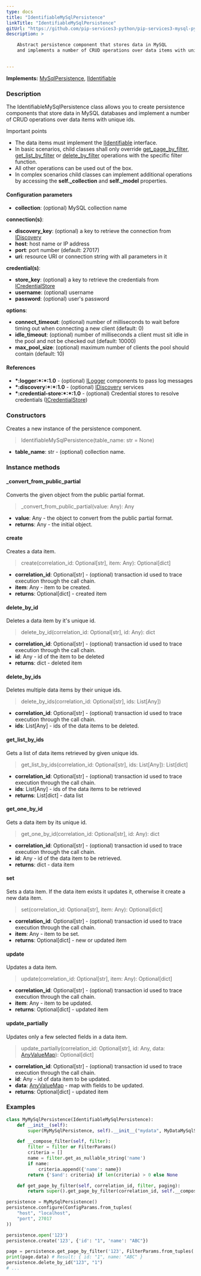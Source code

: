 ```yaml
---
type: docs
title: "IdentifiableMySqlPersistence"
linkTitle: "IdentifiableMySqlPersistence"
gitUrl: "https://github.com/pip-services3-python/pip-services3-mysql-python"
description: >

    Abstract persistence component that stores data in MySQL
    and implements a number of CRUD operations over data items with unique ids.
    

---
```


**Implements:** [MySqlPersistence](../mysql_persistence), [IIdentifiable](../../../commons/data/iidentifiable)

### Description

The IdentifiableMySqlPersistence class allows you to create persistence components that store data in MySQL databases and implement a number of CRUD operations over data items with unique ids.

Important points

- The data items must implement the [IIdentifiable](../../../commons/data/iidentifiable) interface.
- In basic scenarios, child classes shall only override [get_page_by_filter](#get_page_by_filter), [get_list_by_filter](#get_list_by_filter) or [delete_by_filter](#delete_by_filter) operations with the specific filter function.
- All other operations can be used out of the box. 
- In complex scenarios child classes can implement additional operations by accessing the **self._collection** and **self._model** properties.

#### Configuration parameters

- **collection**: (optional) MySQL collection name

**connection(s)**:
- **discovery_key**: (optional) a key to retrieve the connection from [IDiscovery](../../../components/connect/idiscovery)
- **host**: host name or IP address
- **port**: port number (default: 27017)
- **uri**: resource URI or connection string with all parameters in it

**credential(s)**:
- **store_key**: (optional) a key to retrieve the credentials from [ICredentialStore](../../../components/auth/icredential_store)
- **username**: (optional) username
- **password**: (optional) user's password

**options**:
- **connect_timeout**: (optional) number of milliseconds to wait before timing out when connecting a new client (default: 0)
- **idle_timeout**: (optional) number of milliseconds a client must sit idle in the pool and not be checked out (default: 10000)
- **max_pool_size**: (optional) maximum number of clients the pool should contain (default: 10)


#### References
- **\*:logger:\*:\*:1.0** - (optional) [ILogger](../../../components/log/ilogger) components to pass log messages
- **\*:discovery:\*:\*:1.0** - (optional) [IDiscovery](../../../components/connect/idiscovery) services
- **\*:credential-store:\*:\*:1.0** - (optional) Credential stores to resolve credentials ([ICredentialStore](../../../components/auth/icredential_store))


### Constructors
Creates a new instance of the persistence component.

> IdentifiableMySqlPersistence(table_name: str = None)

- **table_name**: str - (optional) collection name.


### Instance methods

#### _convert_from_public_partial
Converts the given object from the public partial format.

> _convert_from_public_partial(value: Any): Any

- **value**: Any - the object to convert from the public partial format.
- **returns**: Any - the initial object.


#### create
Creates a data item.

> create(correlation_id: Optional[str], item: Any): Optional[dict]

- **correlation_id**: Optional[str] - (optional) transaction id used to trace execution through the call chain.
- **item**: Any - item to be created.
- **returns**: Optional[dict] - created item


#### delete_by_id
Deletes a data item by it's unique id.

> delete_by_id(correlation_id: Optional[str], id: Any): dict

- **correlation_id**: Optional[str] - (optional) transaction id used to trace execution through the call chain.
- **id**: Any - id of the item to be deleted
- **returns**: dict - deleted item


#### delete_by_ids
Deletes multiple data items by their unique ids.

> delete_by_ids(correlation_id: Optional[str], ids: List[Any])

- **correlation_id**: Optional[str] - (optional) transaction id used to trace execution through the call chain.
- **ids**: List[Any] - ids of the data items to be deleted.


#### get_list_by_ids
Gets a list of data items retrieved by given unique ids.

> get_list_by_ids(correlation_id: Optional[str], ids: List[Any]): List[dict]

- **correlation_id**: Optional[str] - (optional) transaction id used to trace execution through the call chain.
- **ids**: List[Any] - ids of the data items to be retrieved
- **returns**: List[dict] - data list


#### get_one_by_id
Gets a data item by its unique id.

> get_one_by_id(correlation_id: Optional[str], id: Any): dict

- **correlation_id**: Optional[str] - (optional) transaction id used to trace execution through the call chain.
- **id**: Any - id of the data item to be retrieved.
- **returns**: dict - data item


#### set
Sets a data item. If the data item exists it updates it,
otherwise it create a new data item.

> set(correlation_id: Optional[str], item: Any): Optional[dict]

- **correlation_id**: Optional[str] - (optional) transaction id used to trace execution through the call chain.
- **item**: Any - item to be set.
- **returns**: Optional[dict] - new or updated item


#### update
Updates a data item.

> update(correlation_id: Optional[str], item: Any): Optional[dict]

- **correlation_id**: Optional[str] - (optional) transaction id used to trace execution through the call chain.
- **item**: Any - item to be updated.
- **returns**: Optional[dict] - updated item


#### update_partially
Updates only a few selected fields in a data item.

> update_partially(correlation_id: Optional[str], id: Any, data: [AnyValueMap](../../../commons/data/any_value_map)): Optional[dict]

- **correlation_id**: Optional[str] - (optional) transaction id used to trace execution through the call chain.
- **id**: Any - id of data item to be updated.
- **data**: [AnyValueMap](../../../commons/data/any_value_map) - map with fields to be updated.
- **returns**: Optional[dict] - updated item

### Examples
```python
class MyMySqlPersistence(IdentifiableMySqlPersistence):
    def __init__(self):
        super(MyMySqlPersistence, self).__init__("mydata", MyDataMySqlSchema())

    def __compose_filter(self, filter):
        filter = filter or FilterParams()
        criteria = []
        name = filter.get_as_nullable_string('name')
        if name:
            criteria.append({'name': name})
        return {'$and': criteria} if len(criteria) > 0 else None

    def get_page_by_filter(self, correlation_id, filter, paging):
        return super().get_page_by_filter(correlation_id, self.__compose_filter(filter), paging, None, None)

persistence = MyMySqlPersistence()
persistence.configure(ConfigParams.from_tuples(
    "host", "localhost",
    "port", 27017
))

persistence.open('123')
persistence.create('123', {'id': "1", 'name': "ABC"})

page = persistence.get_page_by_filter('123', FilterParams.from_tuples('name', 'ABC'), None)
print(page.data) # Result: { id: "1", name: "ABC" }
persistence.delete_by_id("123", "1")
# ...
```
